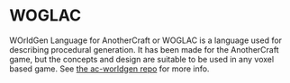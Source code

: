 # WOGLAC
WOrldGen Language for AnotherCraft or WOGLAC is a language used for describing procedural generation. It has been made for the AnotherCraft game, but the concepts and design are suitable to be used in any voxel based game. See [the ac-worldgen repo](https://github.com/AnotherCraft/ac-worldgen) for more info.
